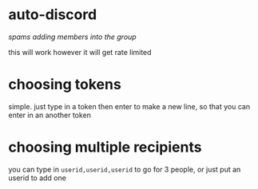 # auto-discord
*spams adding members into the group*

this will work however it will get rate limited

# choosing tokens
simple. just type in a token then enter to make a new line, so that you can enter in an another token

# choosing multiple recipients
you can type in `userid,userid,userid` to go for 3 people, or just put an userid to add one

